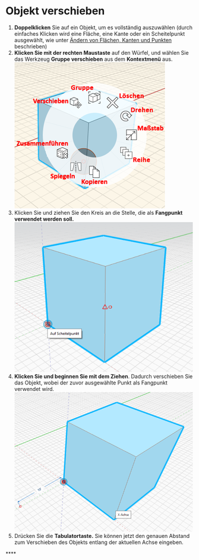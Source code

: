 # Objekt verschieben

1. **Doppelklicken** Sie auf ein Objekt, um es vollständig auszuwählen \(durch einfaches Klicken wird eine Fläche, eine Kante oder ein Scheitelpunkt ausgewählt, wie unter [Ändern von Flächen, Kanten und Punkten](modifying-faces-edges-and-points.md) beschrieben\)
2. **Klicken Sie mit der rechten Maustaste** auf den Würfel, und wählen Sie das Werkzeug **Gruppe verschieben** aus dem **Kontextmenü** aus. ![](../.gitbook/assets/context-menu.png)
3. Klicken Sie und ziehen Sie den Kreis an die Stelle, die als **Fangpunkt verwendet werden soll.** ![](../.gitbook/assets/snap-point.png)
4. **Klicken Sie und beginnen Sie mit dem Ziehen**. Dadurch verschieben Sie das Objekt, wobei der zuvor ausgewählte Punkt als Fangpunkt verwendet wird.   ![](../.gitbook/assets/move-object.png)
5. Drücken Sie die **Tabulatortaste.** Sie können jetzt den genauen Abstand zum Verschieben des Objekts entlang der aktuellen Achse eingeben.

\*\*\*\*

